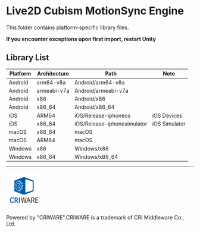 # Live2D Cubism MotionSync Engine

This folder contains platform-specific library files.

**If you encounter exceptions upon first import, restart Unity**

## Library List

| Platform | Architecture | Path | Note |
| --- | --- | --- | --- |
| Android | arm64-v8a | Android/arm64-v8a |   |
| Android | armeabi-v7a | Android/armeabi-v7a |   |
| Android | x86 | Android/x86 |   |
| Android | x86_64 | Android/x86_64 |   |
| iOS | ARM64 | iOS/Release-iphoneos | iOS Devices |
| iOS | x86_64 | iOS/Release-iphonesimulator | iOS Simulator |
| macOS | x86_64 | macOS |   |
| macOS | ARM64 | macOS |   |
| Windows | x86 | Windows/x86 |   |
| Windows | x86_64 | Windows/x86_64 |   |

---

[![CRIWARE for Games](CRIWARELOGO_1.png)](https://game.criware.jp/)

Powered by "CRIWARE".CRIWARE is a trademark of CRI Middleware Co., Ltd.
